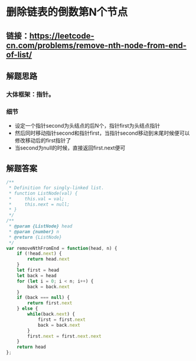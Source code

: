# 删除链表的倒数第N个节点

## 链接：https://leetcode-cn.com/problems/remove-nth-node-from-end-of-list/
## 解题思路
### 大体框架：指针。
### 细节
- 设定一个指针second为头结点的后N个，指针first为头结点指针
- 然后同时移动指针second和指针first，当指针second移动到末尾时候便可以修改移动后的first指针了
- 当second为null的时候，直接返回first.next便可
## 解题答案
```javascript
/**
 * Definition for singly-linked list.
 * function ListNode(val) {
 *     this.val = val;
 *     this.next = null;
 * }
 */
/**
 * @param {ListNode} head
 * @param {number} n
 * @return {ListNode}
 */
var removeNthFromEnd = function(head, n) {
    if (!head.next) {
        return head.next
    }
    let first = head
    let back = head
    for (let i = 0; i < n; i++) {
        back = back.next
    }
    if (back === null) {
        return first.next
    } else {
        while(back.next) {
            first = first.next
            back = back.next
        }
        first.next = first.next.next
    }
    return head
};
```